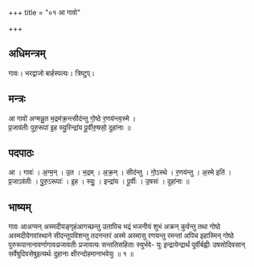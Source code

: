 +++
title = "०१ आ गावो"

+++
## अधिमन्त्रम्
गावः। भरद्वाजो बार्हस्पत्यः। त्रिष्टुप्।

## मन्त्रः
आ गावो॑ अग्मन्नु॒त भ॒द्रम॑क्र॒न्त्सीद॑न्तु गो॒ष्ठे र॒णय॑न्त्व॒स्मे ।  
प्र॒जाव॑तीः पुरु॒रूपा॑ इ॒ह स्यु॒रिन्द्रा॑य पू॒र्वीरु॒षसो॒ दुहा॑नाः ॥

## पदपाठः
आ । गावः॑ । अ॒ग्म॒न् । उ॒त । भ॒द्रम् । अ॒क्र॒न् । सीद॑न्तु । गो॒ऽस्थे । र॒णय॑न्तु । अ॒स्मे इति॑ ।  
प्र॒जाऽव॑तीः । पु॒रु॒ऽरूपाः॑ । इ॒ह । स्युः॒ । इन्द्रा॑य । पू॒र्वीः । उ॒षसः॑ । दुहा॑नाः ॥

## भाष्यम्
गावः आअग्मन् अस्मदीयङ्गृहंआगच्छन्तु उतापिच भद्रं भजनीयं शुभं अक्रन् कुर्वन्तु तथा गोष्ठे अस्मदीयेगवांस्थाने सीदन्तूपविशन्तु तदनन्तरं अस्मे अस्मासु रणयन्तु रमन्तां अपिच इहास्मिन् गोष्ठे पुरुरूपानानावर्णागावःप्रजावतीः प्रजावत्यः सन्ततिसहिताः स्युर्भवे- युः इन्द्रायेन्द्रार्थं पूर्वीर्बह्वीः उषसोदिवसान् सर्वेषुदिवसेषुइत्यर्थः दुहानाः क्षीरन्दोहमानाभवेयुः ॥ १ ॥